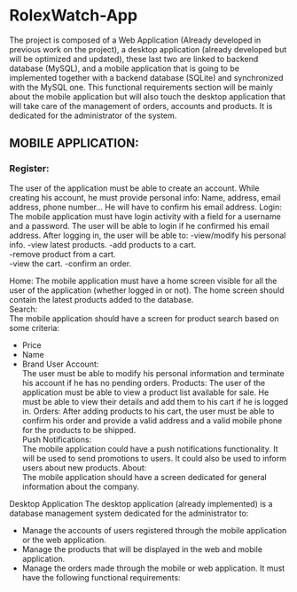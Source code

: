 # RolexWatch-App
The project is composed of a Web Application (Already developed in previous work on the project), a desktop application (already developed but will be optimized and updated), these last two are linked to backend database (MySQL), and a mobile application that is going to be implemented together with a backend database (SQLite) and synchronized with the MySQL one. 
This functional requirements section will be mainly about the mobile application but will also touch the desktop application that will take care of the management of orders, accounts and products. It is dedicated for the administrator of the system.  

## MOBILE APPLICATION: 
### Register: 
The user of the application must be able to create an account. While creating his account, he must provide personal info: Name, address, email address, phone number… He will have to confirm his email address. 
Login: 
The mobile application must have login activity with a field for a username and a password. The user will be able to login if he confirmed his email address. After logging in, the user will be able to: 
-view/modify his personal info. 
-view latest products. 
-add products to a cart.  
-remove product from a cart.  
-view the cart. 
-confirm an order. 
 
 
Home:
The mobile application must have a home screen visible for all the user of the application (whether logged in or not). The home screen should contain the latest products added to the database.  
Search:  
The mobile application should have a screen for product search based on some criteria: 
-	Price 
-	Name 
-	Brand 
User Account:  
The user must be able to modify his personal information and terminate his account if he has no pending orders. 
Products: 
The user of the application must be able to view a product list available for sale. He must be able to view their details and add them to his cart if he is logged in. 
Orders: 
 After adding products to his cart, the user must be able to confirm his order and provide a valid address and a valid mobile phone for the products to be shipped.  
Push Notifications:  
The mobile application could have a push notifications functionality. It will be used to send promotions to users. It could also be used to inform users about new products. 
About:  
The mobile application should have a screen dedicated for general information about the company. 

Desktop Application
The desktop application (already implemented) is a database management system dedicated for the administrator to:  
-	Manage the accounts of users registered through the mobile application or the web application.  
-	Manage the products that will be displayed in the web and mobile application. 
-	Manage the orders made through the mobile or web application. 
It must have the following functional requirements: 

